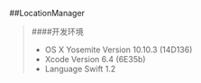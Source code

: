 ##LocationManager
>####开发环境
>* OS X Yosemite 
>Version 10.10.3 (14D136)
>* Xcode
>Version 6.4 (6E35b)
>* Language
>Swift 1.2
